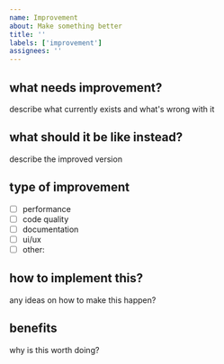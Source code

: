 ```yaml
---
name: Improvement
about: Make something better
title: ''
labels: ['improvement']
assignees: ''
---
```


## what needs improvement?

describe what currently exists and what's wrong with it

## what should it be like instead?

describe the improved version

## type of improvement

- [ ] performance
- [ ] code quality
- [ ] documentation
- [ ] ui/ux
- [ ] other: 

## how to implement this?

any ideas on how to make this happen?

## benefits

why is this worth doing? 